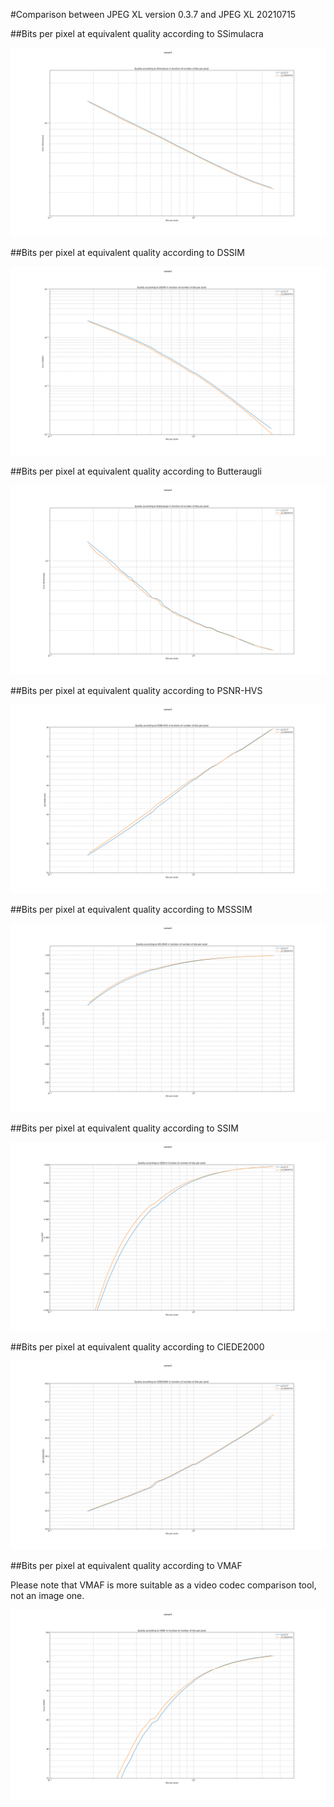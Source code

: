 #Comparison between JPEG XL version 0.3.7 and JPEG XL 20210715

##Bits per pixel at equivalent quality according to SSimulacra

![Bits per pixel at equivalent quality according to SSimulacra](subset1.ssimulacra.(jxl_0.3.7,jxl_20210715).svg)

##Bits per pixel at equivalent quality according to DSSIM

![Bits per pixel at equivalent quality according to DSSIM](subset1.dssim.(jxl_0.3.7,jxl_20210715).svg)

##Bits per pixel at equivalent quality according to Butteraugli

![Bits per pixel at equivalent quality according to Butteraugli](subset1.butteraugli.(jxl_0.3.7,jxl_20210715).svg)

##Bits per pixel at equivalent quality according to PSNR-HVS

![Bits per pixel at equivalent quality according to Y-PSNR-HVS](subset1.psnr-hvs.(jxl_0.3.7,jxl_20210715).svg)

##Bits per pixel at equivalent quality according to MSSSIM

![Bits per pixel at equivalent quality according to MSSSIM](subset1.ms-ssim.(jxl_0.3.7,jxl_20210715).svg)

##Bits per pixel at equivalent quality according to SSIM

![Bits per pixel at equivalent quality according to SSIM](subset1.ssim.(jxl_0.3.7,jxl_20210715).svg)

##Bits per pixel at equivalent quality according to CIEDE2000

![Bits per pixel at equivalent quality according to CIEDE2000](subset1.ciede2000.(jxl_0.3.7,jxl_20210715).svg)

##Bits per pixel at equivalent quality according to VMAF

Please note that VMAF is more suitable as a video codec comparison tool, not an image one.

![Bits per pixel at equivalent quality according to VMAF](subset1.vmaf.(jxl_0.3.7,jxl_20210715).svg)
